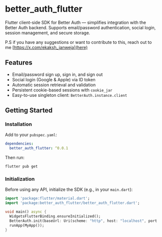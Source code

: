 # better_auth_flutter

Flutter client-side SDK for Better Auth — simplifies integration with the Better Auth backend. Supports email/password authentication, social login, session management, and secure storage.

P.S if you have any suggestions or want to contribute to this, reach out to me [https://x.com/ekaksh_janweja](here)

## Features

- Email/password sign up, sign in, and sign out
- Social login (Google & Apple) via ID token
- Automatic session retrieval and validation
- Persistent cookie-based sessions with `cookie_jar`
- Easy-to-use singleton client: `BetterAuth.instance.client`

## Getting Started

### Installation

Add to your `pubspec.yaml`:

```yaml
dependencies:
  better_auth_flutter: ^0.0.1
```

Then run:

```bash
flutter pub get
```

### Initialization

Before using any API, initialize the SDK (e.g., in your `main.dart`):

```dart
import 'package:flutter/material.dart';
import 'package:better_auth_flutter/better_auth_flutter.dart';

void main() async {
  WidgetsFlutterBinding.ensureInitialized();
  BetterAuth.init(baseUrl: Uri(scheme: "http", host: "localhost", port: 8080)); //URI of your backend
  runApp(MyApp());
}
```

